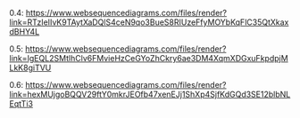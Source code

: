 0.4: https://www.websequencediagrams.com/files/render?link=RTzIeIIvK9TAytXaDQlS4ceN9qo3BueS8RIUzeFfyMOYbKqFlC35QtXkaxdBHY4L

0.5: https://www.websequencediagrams.com/files/render?link=IgEQL2SMtlhClv6FMvieHzCeGYoZhCkry6ae3DM4XqmXDGxuFkpdpjMLkK8giTVU

0.6: https://www.websequencediagrams.com/files/render?link=hexMUjgoBQQV29ftY0mkrJEOfb47xenEJj1ShXp4SjfKdGQd3SE12blbNLEqtTi3

